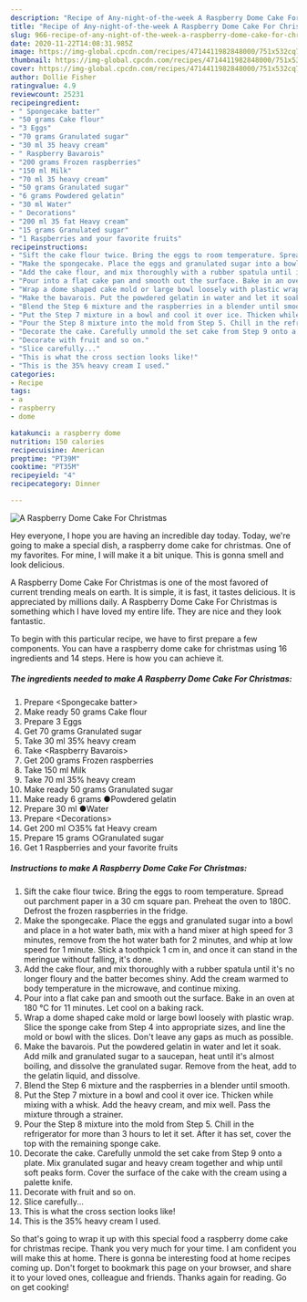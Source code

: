 ```yaml
---
description: "Recipe of Any-night-of-the-week A Raspberry Dome Cake For Christmas"
title: "Recipe of Any-night-of-the-week A Raspberry Dome Cake For Christmas"
slug: 966-recipe-of-any-night-of-the-week-a-raspberry-dome-cake-for-christmas
date: 2020-11-22T14:08:31.985Z
image: https://img-global.cpcdn.com/recipes/4714411982848000/751x532cq70/a-raspberry-dome-cake-for-christmas-recipe-main-photo.jpg
thumbnail: https://img-global.cpcdn.com/recipes/4714411982848000/751x532cq70/a-raspberry-dome-cake-for-christmas-recipe-main-photo.jpg
cover: https://img-global.cpcdn.com/recipes/4714411982848000/751x532cq70/a-raspberry-dome-cake-for-christmas-recipe-main-photo.jpg
author: Dollie Fisher
ratingvalue: 4.9
reviewcount: 25231
recipeingredient:
- " Spongecake batter"
- "50 grams Cake flour"
- "3 Eggs"
- "70 grams Granulated sugar"
- "30 ml 35 heavy cream"
- " Raspberry Bavarois"
- "200 grams Frozen raspberries"
- "150 ml Milk"
- "70 ml 35 heavy cream"
- "50 grams Granulated sugar"
- "6 grams Powdered gelatin"
- "30 ml Water"
- " Decorations"
- "200 ml 35 fat Heavy cream"
- "15 grams Granulated sugar"
- "1 Raspberries and your favorite fruits"
recipeinstructions:
- "Sift the cake flour twice. Bring the eggs to room temperature. Spread out parchment paper in a 30 cm square pan. Preheat the oven to 180C. Defrost the frozen raspberries in the fridge."
- "Make the spongecake. Place the eggs and granulated sugar into a bowl and place in a hot water bath, mix with a hand mixer at high speed for 3 minutes, remove from the hot water bath for 2 minutes, and whip at low speed for 1 minute. Stick a toothpick 1 cm in, and once it can stand in the meringue without falling, it&#39;s done."
- "Add the cake flour, and mix thoroughly with a rubber spatula until it&#39;s no longer floury and the batter becomes shiny. Add the cream warmed to body temperature in the microwave, and continue mixing."
- "Pour into a flat cake pan and smooth out the surface. Bake in an oven at 180 °C for 11 minutes. Let cool on a baking rack."
- "Wrap a dome shaped cake mold or large bowl loosely with plastic wrap. Slice the sponge cake from Step 4 into appropriate sizes, and line the mold or bowl with the slices. Don&#39;t leave any gaps as much as possible."
- "Make the bavarois. Put the powdered gelatin in water and let it soak. Add milk and granulated sugar to a saucepan, heat  until it&#39;s almost boiling, and dissolve the granulated sugar. Remove from the heat, add to the gelatin liquid, and dissolve."
- "Blend the Step 6 mixture and the raspberries in a blender until smooth."
- "Put the Step 7 mixture in a bowl and cool it over ice. Thicken while mixing with a whisk. Add the heavy cream, and mix well. Pass the mixture through a strainer."
- "Pour the Step 8 mixture into the mold from Step 5. Chill in the refrigerator for more than 3 hours to let it set. After it has set, cover the top with the remaining sponge cake."
- "Decorate the cake. Carefully unmold the set cake from Step 9 onto a plate. Mix granulated sugar and heavy cream together and whip until soft peaks form. Cover the surface of the cake with the cream using a palette knife."
- "Decorate with fruit and so on."
- "Slice carefully..."
- "This is what the cross section looks like!"
- "This is the 35% heavy cream I used."
categories:
- Recipe
tags:
- a
- raspberry
- dome

katakunci: a raspberry dome 
nutrition: 150 calories
recipecuisine: American
preptime: "PT39M"
cooktime: "PT35M"
recipeyield: "4"
recipecategory: Dinner

---
```



![A Raspberry Dome Cake For Christmas](https://img-global.cpcdn.com/recipes/4714411982848000/751x532cq70/a-raspberry-dome-cake-for-christmas-recipe-main-photo.jpg)

Hey everyone, I hope you are having an incredible day today. Today, we're going to make a special dish, a raspberry dome cake for christmas. One of my favorites. For mine, I will make it a bit unique. This is gonna smell and look delicious.



A Raspberry Dome Cake For Christmas is one of the most favored of current trending meals on earth. It is simple, it is fast, it tastes delicious. It is appreciated by millions daily. A Raspberry Dome Cake For Christmas is something which I have loved my entire life. They are nice and they look fantastic.


To begin with this particular recipe, we have to first prepare a few components. You can have a raspberry dome cake for christmas using 16 ingredients and 14 steps. Here is how you can achieve it.

<!--inarticleads1-->

##### The ingredients needed to make A Raspberry Dome Cake For Christmas:

1. Prepare  &lt;Spongecake batter&gt;
1. Make ready 50 grams Cake flour
1. Prepare 3 Eggs
1. Get 70 grams Granulated sugar
1. Take 30 ml 35% heavy cream
1. Take  &lt;Raspberry Bavarois&gt;
1. Get 200 grams Frozen raspberries
1. Take 150 ml Milk
1. Take 70 ml 35% heavy cream
1. Make ready 50 grams Granulated sugar
1. Make ready 6 grams ●Powdered gelatin
1. Prepare 30 ml ●Water
1. Prepare  &lt;Decorations&gt;
1. Get 200 ml ○35% fat Heavy cream
1. Prepare 15 grams ○Granulated sugar
1. Get 1 Raspberries and your favorite fruits




<!--inarticleads2-->

##### Instructions to make A Raspberry Dome Cake For Christmas:

1. Sift the cake flour twice. Bring the eggs to room temperature. Spread out parchment paper in a 30 cm square pan. Preheat the oven to 180C. Defrost the frozen raspberries in the fridge.
1. Make the spongecake. Place the eggs and granulated sugar into a bowl and place in a hot water bath, mix with a hand mixer at high speed for 3 minutes, remove from the hot water bath for 2 minutes, and whip at low speed for 1 minute. Stick a toothpick 1 cm in, and once it can stand in the meringue without falling, it&#39;s done.
1. Add the cake flour, and mix thoroughly with a rubber spatula until it&#39;s no longer floury and the batter becomes shiny. Add the cream warmed to body temperature in the microwave, and continue mixing.
1. Pour into a flat cake pan and smooth out the surface. Bake in an oven at 180 °C for 11 minutes. Let cool on a baking rack.
1. Wrap a dome shaped cake mold or large bowl loosely with plastic wrap. Slice the sponge cake from Step 4 into appropriate sizes, and line the mold or bowl with the slices. Don&#39;t leave any gaps as much as possible.
1. Make the bavarois. Put the powdered gelatin in water and let it soak. Add milk and granulated sugar to a saucepan, heat  until it&#39;s almost boiling, and dissolve the granulated sugar. Remove from the heat, add to the gelatin liquid, and dissolve.
1. Blend the Step 6 mixture and the raspberries in a blender until smooth.
1. Put the Step 7 mixture in a bowl and cool it over ice. Thicken while mixing with a whisk. Add the heavy cream, and mix well. Pass the mixture through a strainer.
1. Pour the Step 8 mixture into the mold from Step 5. Chill in the refrigerator for more than 3 hours to let it set. After it has set, cover the top with the remaining sponge cake.
1. Decorate the cake. Carefully unmold the set cake from Step 9 onto a plate. Mix granulated sugar and heavy cream together and whip until soft peaks form. Cover the surface of the cake with the cream using a palette knife.
1. Decorate with fruit and so on.
1. Slice carefully...
1. This is what the cross section looks like!
1. This is the 35% heavy cream I used.




So that's going to wrap it up with this special food a raspberry dome cake for christmas recipe. Thank you very much for your time. I am confident you will make this at home. There is gonna be interesting food at home recipes coming up. Don't forget to bookmark this page on your browser, and share it to your loved ones, colleague and friends. Thanks again for reading. Go on get cooking!
